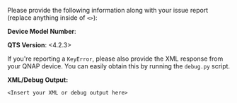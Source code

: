 Please provide the following information along with your issue report (replace anything inside of `<>`):

**Device Model Number**: <TS-451>

**QTS Version**: <4.2.3>

If you're reporting a `KeyError`, please also provide the XML response from your QNAP device.  You can easily obtain this by running the `debug.py` script.

**XML/Debug Output:**

~~~
<Insert your XML or debug output here>
~~~
